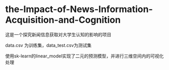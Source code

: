 # the-Impact-of-News-Information-Acquisition-and-Cognition
这是一个探究新闻信息获取对大学生认知的影响的项目

data.csv 为训练集，data_test.csv为测试集

使用sk-learn的linear_model实现了二元的预测模型，并进行三维空间内的可视化处理
